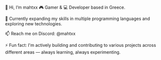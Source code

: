 👋 Hi, I’m mahtxx
🎮 Gamer & 💻 Developer based in Greece.

🌱 Currently expanding my skills in multiple programming languages and exploring new technologies.

📫 Reach me on Discord: @mahtxx

⚡ Fun fact: I'm actively building and contributing to various projects across different areas — always learning, always experimenting.
